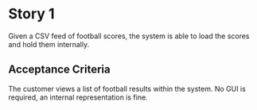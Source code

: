 # Story 1

Given a CSV feed of football scores, the system is able to load the scores and hold them internally.

## Acceptance Criteria

The customer views a list of football results within the system. No GUI is required, an internal representation is fine. 